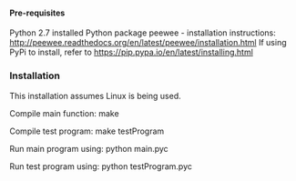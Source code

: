 #### Pre-requisites
Python 2.7 installed
Python package peewee - installation instructions: http://peewee.readthedocs.org/en/latest/peewee/installation.html
If using PyPi to install, refer to https://pip.pypa.io/en/latest/installing.html

### Installation
This installation assumes Linux is being used.

Compile main function:
make

Compile test program:
make testProgram

Run main program using:
python main.pyc

Run test program using:
python testProgram.pyc
